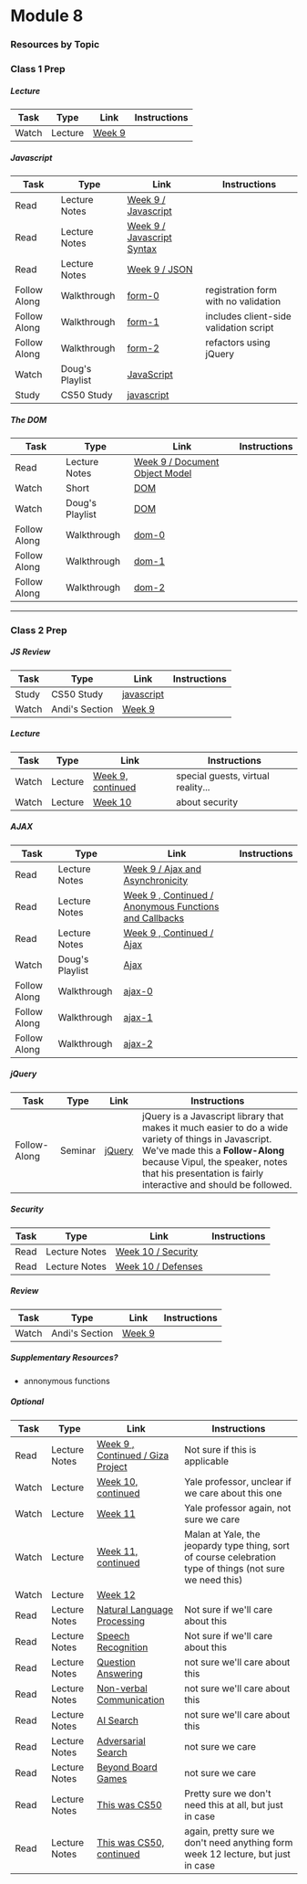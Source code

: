 # Module 8

### Resources by Topic


### Class 1 Prep 

##### Lecture
Task | Type | Link | Instructions
-----|------|------|------
Watch | Lecture | <a href="https://www.youtube.com/watch?v=FKLqzTdkDMc" target="_blank">Week 9</a>

##### Javascript
Task | Type | Link | Instructions
-----|------|------|------
Read | Lecture Notes | <a href="http://cdn.cs50.net/2015/fall/lectures/9/m/notes9m/notes9m.html#javascript" target="_blank">Week 9 / Javascript</a>
Read | Lecture Notes | <a href="http://cdn.cs50.net/2015/fall/lectures/9/m/notes9m/notes9m.html#syntax" target="_blank">Week 9 / Javascript Syntax</a>
Read | Lecture Notes | <a href="http://cdn.cs50.net/2015/fall/lectures/9/m/notes9m/notes9m.html#json" target="_blank">Week 9 / JSON</a>
Follow Along | Walkthrough | <a href="https://www.youtube.com/watch?v=U7W2U8qRI3I&list=PLhQjrBD2T382FjybRNOXyEdsjP9CNKJgb&index=7" target="_blank">form-0</a> | registration form with no validation
Follow Along | Walkthrough | <a href="https://www.youtube.com/watch?v=r2iaKDH79oQ&index=8&list=PLhQjrBD2T382FjybRNOXyEdsjP9CNKJgb" target="_blank">form-1</a> | includes client-side validation script
Follow Along | Walkthrough | <a href="https://www.youtube.com/watch?v=eViManaIKkQ&index=9&list=PLhQjrBD2T382FjybRNOXyEdsjP9CNKJgb" target="_blank">form-2</a> | refactors using jQuery
Watch | Doug's Playlist | <a href="https://www.youtube.com/watch?v=JYIKYnbdu4E&list=PLhQjrBD2T383ql2IPhxwnJqu1EjcMXulK&index=2" target="_blank">JavaScript</a>
Study | CS50 Study | <a href="https://study.cs50.net/javascript" target="_blank">javascript</a>

##### The DOM
Task | Type | Link | Instructions
-----|------|------|------
Read | Lecture Notes | <a href="http://cdn.cs50.net/2015/fall/lectures/9/m/notes9m/notes9m.html#document_object_model" target="_blank">Week 9 / Document Object Model</a>
Watch | Short | <a href="https://www.youtube.com/watch?v=GBKwdFEyJks&index=16&list=PLhQjrBD2T380dhmG9KMjsOQogweyjEeVQ" target="_blank">DOM</a>
Watch | Doug's Playlist | <a href="https://www.youtube.com/watch?v=pkcDcIhVM30&list=PLhQjrBD2T383ql2IPhxwnJqu1EjcMXulK&index=1" target="_blank">DOM</a>
Follow Along | Walkthrough | <a href="https://www.youtube.com/watch?v=6Kb5CyWU3PY&index=4&list=PLhQjrBD2T382FjybRNOXyEdsjP9CNKJgb" target="_blank">dom-0</a>
Follow Along | Walkthrough | <a href="https://www.youtube.com/watch?v=HOLM-ok0KOI&index=5&list=PLhQjrBD2T382FjybRNOXyEdsjP9CNKJgb" target="_blank">dom-1</a>
Follow Along | Walkthrough | <a href="https://www.youtube.com/watch?v=6EkmABDGNGs&list=PLhQjrBD2T382FjybRNOXyEdsjP9CNKJgb&index=6" target="_blank">dom-2</a>

***

### Class 2 Prep

##### JS Review
Task | Type | Link | Instructions
-----|------|------|------
Study | CS50 Study | <a href="https://study.cs50.net/javascript" target="_blank">javascript</a>
Watch | Andi's Section | <a href="https://www.youtube.com/watch?v=UuNuJ4Q6b-s&feature=youtu.be" target="_blank">Week 9</a>

##### Lecture
Task | Type | Link | Instructions
-----|------|------|------
Watch | Lecture | <a href="https://www.youtube.com/watch?v=l9gEGB0eOps" target="_blank">Week 9, continued</a> | special guests, virtual reality...
Watch | Lecture | <a href="https://www.youtube.com/watch?v=bpfiIlYzVGs" target="_blank">Week 10</a> | about security


##### AJAX
Task | Type | Link | Instructions
-----|------|------|------
Read | Lecture Notes | <a href="http://cdn.cs50.net/2015/fall/lectures/9/m/notes9m/notes9m.html#ajax_and_asynchronicity" target="_blank">Week 9 / Ajax and Asynchronicity</a>
Read | Lecture Notes | <a href="http://cdn.cs50.net/2015/fall/lectures/9/w/notes9w/notes9w.html#anonymous_functions_and_callbacks" target="_blank">Week 9 , Continued / Anonymous Functions and Callbacks</a>
Read | Lecture Notes | <a href="http://cdn.cs50.net/2015/fall/lectures/9/w/notes9w/notes9w.html#ajax" target="_blank">Week 9 , Continued / Ajax</a>
Watch | Doug's Playlist | <a href="https://www.youtube.com/watch?v=FtefVGIgAfA&list=PLhQjrBD2T383ql2IPhxwnJqu1EjcMXulK&index=3" target="_blank">Ajax</a>
Follow Along | Walkthrough | <a href="https://www.youtube.com/watch?v=gKupwkz8ZBo&list=PLhQjrBD2T382FjybRNOXyEdsjP9CNKJgb&index=1" target="_blank">ajax-0</a>
Follow Along | Walkthrough | <a href="https://www.youtube.com/watch?v=fHuy443Gm-Y&index=2&list=PLhQjrBD2T382FjybRNOXyEdsjP9CNKJgb" target="_blank">ajax-1</a>
Follow Along | Walkthrough | <a href="https://www.youtube.com/watch?v=HGVqC6hlqFI&index=3&list=PLhQjrBD2T382FjybRNOXyEdsjP9CNKJgb" target="_blank">ajax-2</a>

##### jQuery
Task | Type | Link | Instructions
-----|------|------|------
Follow-Along | Seminar | <a href="https://www.youtube.com/watch?v=bQXKCMdVT6o" target="_blank">jQuery</a> | jQuery is a Javascript library that makes it much easier to do a wide variety of things in Javascript. We've made this a **Follow-Along** because Vipul, the speaker, notes that his presentation is fairly interactive and should be followed.


##### Security
Task | Type | Link | Instructions
-----|------|------|------
Read | Lecture Notes | <a href="http://cdn.cs50.net/2015/fall/lectures/10/m/notes10m/notes10m.html#security" target="_blank">Week 10 / Security</a> | 
Read | Lecture Notes | <a href="http://cdn.cs50.net/2015/fall/lectures/10/m/notes10m/notes10m.html#defenses" target="_blank">Week 10 / Defenses</a>


##### Review
Task | Type | Link | Instructions
-----|------|------|------
Watch | Andi's Section | <a href="https://www.youtube.com/watch?v=UuNuJ4Q6b-s&feature=youtu.be" target="_blank">Week 9</a>


##### Supplementary Resources?
* annonymous functions

##### Optional
Task | Type | Link | Instructions
-----|------|------|------
Read | Lecture Notes | <a href="http://cdn.cs50.net/2015/fall/lectures/9/w/notes9w/notes9w.html#giza_project" target="_blank">Week 9 , Continued / Giza Project</a> | Not sure if this is applicable
Watch | Lecture | <a href="https://www.youtube.com/watch?v=OkYga_a-9cQ" target="_blank">Week 10, continued</a> | Yale professor, unclear if we care about this one
Watch | Lecture | <a href="https://www.youtube.com/watch?v=7q3VIoQinCs" target="_blank">Week 11</a> | Yale professor again, not sure we care
Watch | Lecture | <a href="https://www.youtube.com/watch?v=i9gUfhxej0I" target="_blank">Week 11, continued</a> | Malan at Yale, the jeopardy type thing, sort of course celebration type of things (not sure we need this)
Watch | Lecture | <a href="https://www.youtube.com/watch?v=l76Cz8RLO54&feature=youtu.be" target="_blank">Week 12</a>
Read | Lecture Notes | <a href="http://cdn.cs50.net/2015/fall/lectures/10/w/notes10w/notes10w.html#natural_language_processing" target="_blank">Natural Language Processing</a> | Not sure if we'll care about this
Read | Lecture Notes | <a href="http://cdn.cs50.net/2015/fall/lectures/10/w/notes10w/notes10w.html#speech_recognition" target="_blank">Speech Recognition</a> | Not sure if we'll care about this
Read | Lecture Notes | <a href="http://cdn.cs50.net/2015/fall/lectures/10/w/notes10w/notes10w.html#question_answering" target="_blank">Question Answering</a> | not sure we'll care about this
Read | Lecture Notes | <a href="http://cdn.cs50.net/2015/fall/lectures/10/w/notes10w/notes10w.html#non_verbal_communication" target="_blank">Non-verbal Communication</a> | not sure we'll care about this
Read | Lecture Notes | <a href="http://cdn.cs50.net/2015/fall/lectures/11/m/notes11m/notes11m.html#ai_search" target="_blank">AI Search</a> | not sure we'll care about this
Read | Lecture Notes | <a href="http://cdn.cs50.net/2015/fall/lectures/11/m/notes11m/notes11m.html#adversarial_search" target="_blank">Adversarial Search</a> | not sure we care
Read | Lecture Notes | <a href="http://cdn.cs50.net/2015/fall/lectures/11/m/notes11m/notes11m.html#beyond_board_games" target="_blank">Beyond Board Games</a> | not sure we care
Read | Lecture Notes | <a href="http://cdn.cs50.net/2015/fall/lectures/11/f/notes11f/notes11f.html#this_was_cs50" target="_blank">This was CS50</a> | Pretty sure we don't need this at all, but just in case
Read | Lecture Notes | <a href="http://cdn.cs50.net/2015/fall/lectures/12/m/notes12m/notes12m.html#this_was_cs50" target="_blank">This was CS50, continued</a> | again, pretty sure we don't need anything form week 12 lecture, but just in case
